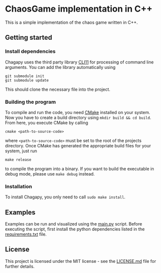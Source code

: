 # ChaosGame implementation in C++

This is a simple implementation of the chaos game written in C++. 

## Getting started

### Install dependencies
Chagapy uses the third party library [CLI11](https://github.com/CLIUtils/CLI11/tree/70f8072f9dd2292fd0b9f9e5f58e279f60483ed3) for processing of command line arguments. You can add the library automatically using 
```
git submodule init
git submodule update
```
This should clone the necessary file into the project. 

### Building the program
To compile and run the code, you need [CMake](https://www.cmake.org) installed on your system. Now you have to create a build directory using 
```mkdir build && cd build```. From here, you execute CMake by calling 
```
cmake <path-to-source-code>
```
where ```<path-to-source-code>``` must be set to the root of the projects directory.
Once CMake has generated the appropriate build files for your system, just run 
```
make release
```
to compile the program into a binary. If you want to build the executable in debug mode, please use ```make debug``` instead.

### Installation
To install Chagapy, you only need to call ```sudo make install```.


## Examples
Examples can be run and visualized using the [main.py](python/main.py) script. Before executing the script, first install the python 
dependencies listed in the [requirements.txt](python/requirements.txt) file.

## License

This project is licensed under the MIT license - see the [LICENSE.md](LICENSE.md) file for further details.


